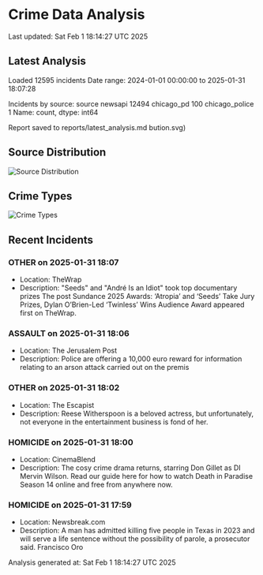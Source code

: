 # Crime Data Analysis
Last updated: Sat Feb  1 18:14:27 UTC 2025

## Latest Analysis

Loaded 12595 incidents
Date range: 2024-01-01 00:00:00 to 2025-01-31 18:07:28

Incidents by source:
source
newsapi           12494
chicago_pd          100
chicago_police        1
Name: count, dtype: int64

Report saved to reports/latest_analysis.md
bution.svg)

## Source Distribution
![Source Distribution](images/source_distribution.svg)

## Crime Types
![Crime Types](images/crime_types.svg)

## Recent Incidents

### OTHER on 2025-01-31 18:07
- Location: TheWrap
- Description: "Seeds" and "André Is an Idiot" took top documentary prizes
The post Sundance 2025 Awards: ‘Atropia’ and ‘Seeds’ Take Jury Prizes, Dylan O’Brien-Led ‘Twinless’ Wins Audience Award appeared first on TheWrap.


### ASSAULT on 2025-01-31 18:06
- Location: The Jerusalem Post
- Description: Police are offering a 10,000 euro reward for information relating to an arson attack carried out on the premis


### OTHER on 2025-01-31 18:02
- Location: The Escapist
- Description: Reese Witherspoon is a beloved actress, but unfortunately, not everyone in the entertainment business is fond of her.


### HOMICIDE on 2025-01-31 18:00
- Location: CinemaBlend
- Description: The cosy crime drama returns, starring Don Gillet as DI Mervin Wilson. Read our guide here for how to watch Death in Paradise Season 14 online and free from anywhere now.


### HOMICIDE on 2025-01-31 17:59
- Location: Newsbreak.com
- Description: A man has admitted killing five people in Texas in 2023 and will serve a life sentence without the possibility of parole, a prosecutor said. Francisco Oro

Analysis generated at: Sat Feb  1 18:14:27 UTC 2025
